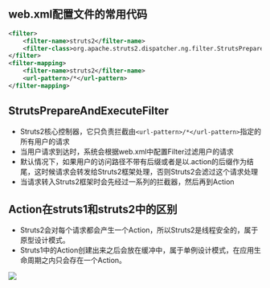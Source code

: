 ## web.xml配置文件的常用代码

```xml
<filter>
    <filter-name>struts2</filter-name>
    <filter-class>org.apache.struts2.dispatcher.ng.filter.StrutsPrepareAndExecuteFilter</filter-class>
</filter>
<filter-mapping>
    <filter-name>struts2</filter-name>
    <url-pattern>/*</url-pattern>
</filter-mapping>
```



## StrutsPrepareAndExecuteFilter

- Struts2核心控制器，它只负责拦截由`<url-pattern>/*</url-pattern>`指定的所有用户的请求
- 当用户请求到达时，系统会根据web.xml中配置Filter过滤用户的请求
- 默认情况下，如果用户的访问路径不带有后缀或者是以.action的后缀作为结尾，这时候请求会转发给Struts2框架处理，否则Struts2会滤过这个请求处理
- 当请求转入Struts2框架时会先经过一系列的拦截器，然后再到Action



## Action在struts1和struts2中的区别

- Struts2会对每个请求都会产生一个Action，所以Struts2是线程安全的，属于原型设计模式。
- Struts1中的Action创建出来之后会放在缓冲中，属于单例设计模式，在应用生命周期之内只会存在一个Action。





![](https://cdn.jsdelivr.net/gh/huayonglun/cdn_image001@0.03029291122/gh_pic.png)

